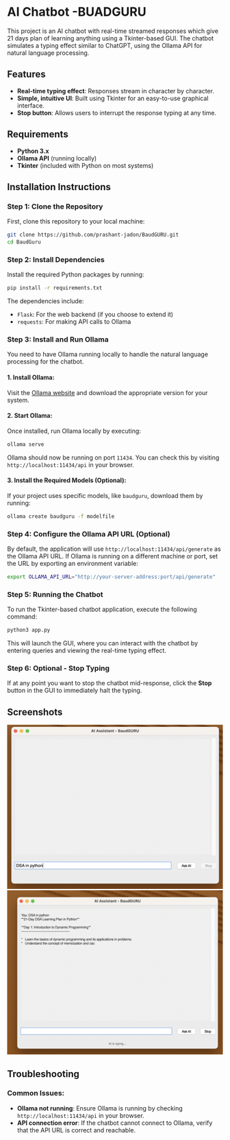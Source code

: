 
# AI Chatbot -BUADGURU

This project is an AI chatbot with real-time streamed responses which give 21 days plan of learning anything using a Tkinter-based GUI. The chatbot simulates a typing effect similar to ChatGPT, using the Ollama API for natural language processing.

## Features
- **Real-time typing effect**: Responses stream in character by character.
- **Simple, intuitive UI**: Built using Tkinter for an easy-to-use graphical interface.
- **Stop button**: Allows users to interrupt the response typing at any time.

## Requirements

- **Python 3.x**
- **Ollama API** (running locally)
- **Tkinter** (included with Python on most systems)

## Installation Instructions

### Step 1: Clone the Repository

First, clone this repository to your local machine:

```bash
git clone https://github.com/prashant-jadon/BaudGURU.git
cd BaudGuru
```

### Step 2: Install Dependencies

Install the required Python packages by running:

```bash
pip install -r requirements.txt
```

The dependencies include:
- `Flask`: For the web backend (if you choose to extend it)
- `requests`: For making API calls to Ollama

### Step 3: Install and Run Ollama

You need to have Ollama running locally to handle the natural language processing for the chatbot.

#### 1. **Install Ollama**:
   Visit the [Ollama website](https://ollama.com) and download the appropriate version for your system.

#### 2. **Start Ollama**:
   Once installed, run Ollama locally by executing:
   ```bash
   ollama serve
   ```

Ollama should now be running on port `11434`. You can check this by visiting `http://localhost:11434/api` in your browser.

#### 3. **Install the Required Models** (Optional):
   If your project uses specific models, like `baudguru`, download them by running:
   ```bash
   ollama create baudguru -f modelfile 
   ```

### Step 4: Configure the Ollama API URL (Optional)

By default, the application will use `http://localhost:11434/api/generate` as the Ollama API URL. If Ollama is running on a different machine or port, set the URL by exporting an environment variable:

```bash
export OLLAMA_API_URL="http://your-server-address:port/api/generate"
```

### Step 5: Running the Chatbot

To run the Tkinter-based chatbot application, execute the following command:

```bash
python3 app.py
```

This will launch the GUI, where you can interact with the chatbot by entering queries and viewing the real-time typing effect.

### Step 6: Optional - Stop Typing

If at any point you want to stop the chatbot mid-response, click the **Stop** button in the GUI to immediately halt the typing.

## Screenshots

![Chatbot UI](https://github.com/prashant-jadon/BaudGURU/blob/8687565796f47e6efdd781662818ebdacf45070b/img1.png)
![Chatbot UI](https://github.com/prashant-jadon/BaudGURU/blob/8687565796f47e6efdd781662818ebdacf45070b/img2.png)


## Troubleshooting

### Common Issues:

- **Ollama not running**: Ensure Ollama is running by checking `http://localhost:11434/api` in your browser.
- **API connection error**: If the chatbot cannot connect to Ollama, verify that the API URL is correct and reachable.

